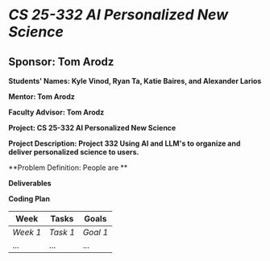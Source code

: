 # *CS 25-332 AI Personalized New Science*
## **Sponsor: Tom Arodz**

**Students' Names: Kyle Vinod, Ryan Ta, Katie Baires, and Alexander Larios**

**Mentor: Tom Arodz**

**Faculty Advisor: Tom Arodz**

**Project: CS 25-332 AI Personalized New Science**

**Project Description: Project 332 Using AI and LLM's to organize and deliver personalized science to users.**

**Problem Definition: People are **

**Deliverables**

**Coding Plan**

| Week | Tasks | Goals |
|------|-------|-------|
| _Week 1_ | _Task 1_ | _Goal 1_ |
| ... | ... | ... |
